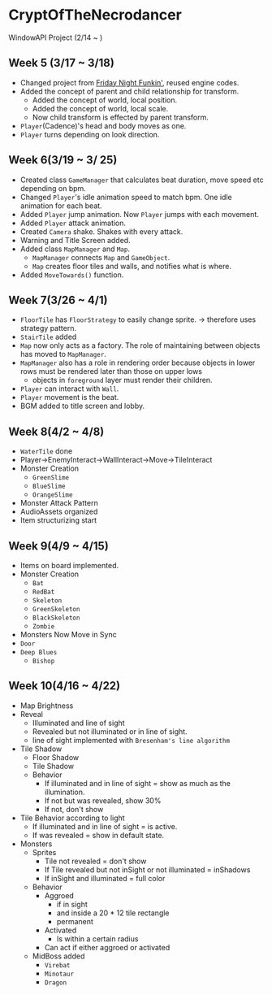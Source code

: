 # CryptOfTheNecrodancer
WindowAPI Project (2/14 ~ )

## Week 5 (3/17 ~ 3/18)
* Changed project from [Friday Night Funkin'](https://github.com/Luci-Park/FridayNightFunkin-), reused engine codes.
* Added the concept of parent and child relationship for transform.
    * Added the concept of world, local position.
    * Added the concept of world, local scale.
    * Now child transform is effected by parent transform.
* ```Player```(Cadence)'s head and body moves as one.
* ```Player``` turns depending on look direction.

## Week 6(3/19 ~ 3/ 25)
* Created class ```GameManager``` that calculates beat duration, move speed etc depending on bpm.
* Changed ```Player```'s idle animation speed to match bpm. One idle animation for each beat.
* Added ```Player``` jump animation. Now ```Player``` jumps with each movement.
* Added ```Player``` attack animation.
* Created ```Camera``` shake. Shakes with every attack.
* Warning and Title Screen added.
* Added class ```MapManager``` and ```Map```.
    * ```MapManager``` connects ```Map``` and ```GameObject```.
    * ```Map``` creates floor tiles and walls, and notifies what is where.
* Added ```MoveTowards()``` function.

## Week 7(3/26 ~ 4/1)
* ```FloorTile``` has ```FloorStrategy``` to easily change sprite.
-> therefore uses strategy pattern.
* ```StairTile``` added
* ```Map``` now only acts as a factory. The role of maintaining between objects has moved to ```MapManager```.
* ```MapManager``` also has a role in rendering order because objects in lower rows must be rendered later than those on upper lows
    * objects in ```foreground``` layer must render their children.
* ```Player``` can interact with ```Wall```.
* ```Player``` movement is the beat.
* BGM added to title screen and lobby.

## Week 8(4/2 ~ 4/8)
* ```WaterTile``` done
* Player->EnemyInteract->WallInteract->Move->TileInteract
* Monster Creation
    * ```GreenSlime```
    * `BlueSlime`
    * `OrangeSlime`
* Monster Attack Pattern
* AudioAssets organized
* Item structurizing start

## Week 9(4/9 ~ 4/15)
* Items on board implemented.
* Monster Creation
    * ```Bat```
    * `RedBat`
    * `Skeleton`
    * `GreenSkeleton`
    * `BlackSkeleton`
    * `Zombie`
* Monsters Now Move in Sync
* `Door`
* `Deep Blues`
    * `Bishop`

## Week 10(4/16 ~ 4/22)
* Map Brightness
* Reveal
    - Illuminated and line of sight
    - Revealed but not illuminated or in line of sight.
    - line of sight implemented with `Bresenham's line algorithm`
* Tile Shadow
    * Floor Shadow
    * Tile Shadow
    * Behavior
        * If illuminated and in line of sight = show as much as the illumination.
        * If not but was revealed, show 30%
        * If not, don't show
* Tile Behavior according to light
    * If illuminated and in line of sight = is active.
    * If was revealed = show in default state.
* Monsters
    * Sprites
        * Tile not revealed = don't show
        * If Tile revealed but not inSight or not illuminated = inShadows
        * If inSight and illuminated = full color
    * Behavior
        * Aggroed
            * if in sight
            * and inside a 20 * 12 tile rectangle
            * permanent
        * Activated
            * Is within a certain radius
        * Can act if either aggroed or activated
    * MidBoss added
        * `Virebat`
        * `Minotaur`
        * `Dragon`
